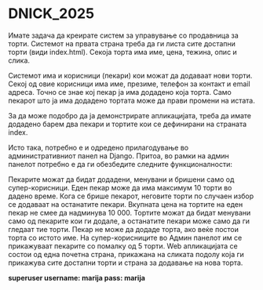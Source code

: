 # DNICK_2025
Имате задача да креирате систем за управување со продавница за торти. Системот на првата страна треба да ги листа сите достапни торти (види index.html). Секоја торта има име, цена, тежина, опис и слика. 

Системот има и корисници (пекари) кои можат да додаваат нови торти. Секој од овие корисници има име, презиме, телефон за контакт и email адреса. Точно се знае кој пекар ја има додадено која торта. Само пекарот што ја има додадено тортата може да прави промени на истата. 

За да може подобро да ја демонстрирате апликацијата, треба да имате додадено барем два пекари и тортите кои се дефинирани на страната index.

Исто така, потребно е и одредено прилагодување во административниот панел на Django. Притоа, во рамки на админ панелот потребно е да ги обезбедите следните функционалности:

Пекарите можат да бидат додадени, менувани и бришени само од супер-корисници.
Еден пекар може да има максимум 10 торти во дадено време.
Кога се брише пекарот, неговите торти по случаен избор се додаваат на останатите пекари.
Вкупната цена на тортите на еден пекар не смее да надминува 10 000.
Тортите можат да бидат менувани само од пекарите кои ги додале, а останатите пекари може само да ги гледаат тие торти.
Пекар не може да додаде торта, ако веќе постои торта со истото име.
На супер-корисниците во Админ панелот им се прикажуваат пекарите со помалку од 5 торти.
Web апликацијата се состои од една почетна страна, прикажана на сликата подолу која ги прикажува сите достапни торти и страна за додавање на нова торта.

**superuser username: marija pass: marija**
